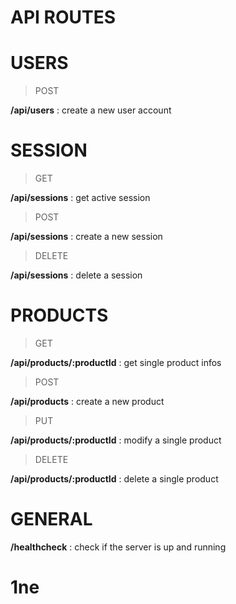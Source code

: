 # API ROUTES


# USERS

> POST

**/api/users** : create a new user account

# SESSION

> GET

**/api/sessions** : get active session

> POST

**/api/sessions** : create a new session

> DELETE

**/api/sessions** : delete a session

# PRODUCTS

> GET

**/api/products/:productId** : get single product infos

> POST

**/api/products** : create a new product

> PUT

**/api/products/:productId** : modify a single product

> DELETE

**/api/products/:productId** : delete a single product

# GENERAL

**/healthcheck** : check if the server is up and running
# 1ne
